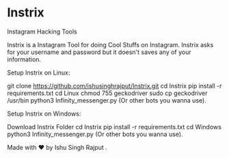 # Instrix
Instagram Hacking Tools

Instrix is a Instagram Tool for doing Cool Stuffs on Instagram.
Instrix asks for your username and password but it doesn't saves any of your information.

Setup Instrix on Linux:

git clone https://github.com/ishusinghrajput/Instrix.git
cd Instrix
pip install -r requirements.txt
cd Linux
chmod 755 geckodriver
sudo cp geckodriver /usr/bin
python3 Infinity_messenger.py (Or other bots you wanna use).

Setup Instrix on Windows:

Download Instrix Folder
cd Instrix
pip install -r requirements.txt
cd Windows
python3 Infinity_messenger.py (Or other bots you wanna use).


Made with ❤️ by Ishu Singh Rajput .
